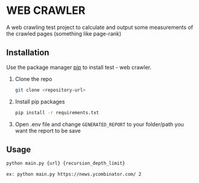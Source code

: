 # WEB CRAWLER

A web crawling test project to calculate and output some measurements of the crawled pages (something like page-rank)

## Installation

Use the package manager [pip](https://pip.pypa.io/en/stable/) to install test - web crawler.

1. Clone the repo
   ```sh
   git clone <repository-url>
   ```
3. Install pip packages
   ```sh
   pip install -r requirements.txt
   ```
4. Open .env file and change `GENERATED_REPORT` to your folder/path you want the report to be save

## Usage

```bash
python main.py {url} {recursion_depth_limit}

ex: python main.py https://news.ycombinator.com/ 2
```